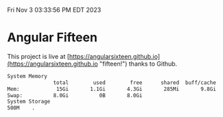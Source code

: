 Fri Nov  3 03:33:56 PM EDT 2023

# Angular Fifteen


This project is live at [https://angularsixteen.github.io](https://angularsixteen.github.io "fifteen!") thanks to Github.

```bash
System Memory
               total        used        free      shared  buff/cache   available
Mem:            15Gi       1.1Gi       4.3Gi       285Mi       9.8Gi        13Gi
Swap:          8.0Gi          0B       8.0Gi
System Storage
500M	.
```
